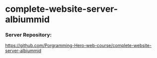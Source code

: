 # complete-website-server-albiummid

### Server Repository:
https://github.com/Porgramming-Hero-web-course/complete-website-server-albiummid